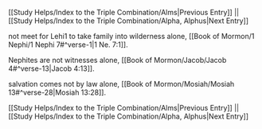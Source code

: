 [[Study Helps/Index to the Triple Combination/Alms|Previous Entry]]  ||  [[Study Helps/Index to the Triple Combination/Alpha, Alphus|Next Entry]]

 not meet for Lehi1 to take family into wilderness alone, [[Book of Mormon/1 Nephi/1 Nephi 7#^verse-1|1 Ne. 7:1]].

 Nephites are not witnesses alone, [[Book of Mormon/Jacob/Jacob 4#^verse-13|Jacob 4:13]].

 salvation comes not by law alone, [[Book of Mormon/Mosiah/Mosiah 13#^verse-28|Mosiah 13:28]].

[[Study Helps/Index to the Triple Combination/Alms|Previous Entry]]  ||  [[Study Helps/Index to the Triple Combination/Alpha, Alphus|Next Entry]]